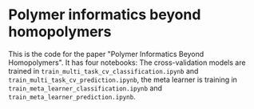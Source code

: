 # Polymer informatics beyond homopolymers

This is the code for the paper "Polymer Informatics Beyond Homopolymers". It has four notebooks: The cross-validation models are trained in `train_multi_task_cv_classification.ipynb` and `train_multi_task_cv_prediction.ipynb`, the meta learner is training in `train_meta_learner_classification.ipynb` and `train_meta_learner_prediction.ipynb`.

